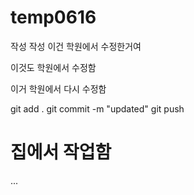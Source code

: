 # temp0616

작성 작성
이건 학원에서 수정한거여

이것도 학원에서 수정함

이거 학원에서 다시 수정함

git add .
git commit -m "updated"
git push

# 집에서 작업함
...
